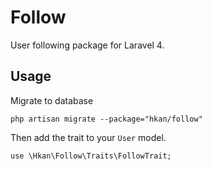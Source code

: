 # Follow
User following package for Laravel 4.

## Usage
Migrate to database

    php artisan migrate --package="hkan/follow"
    
Then add the trait to your `User` model.

    use \Hkan\Follow\Traits\FollowTrait;
